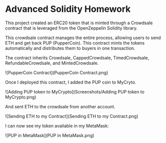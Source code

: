 # Advanced Solidity Homework

This project created an ERC20 token that is minted through a Crowdsale contract that is leveraged from the OpenZeppelin Solidity library.

This crowdsale contract manages the entire process, allowing users to send ETH and get back PUP (PupperCoin).
This contract mints the tokens automatically and distributes them to buyers in one transaction.

The contract inherits Crowdsale, CappedCrowdsale, TimedCrowdsale, RefundableCrowdsale, and MintedCrowdsale.

![PupperCoin Contract](PupperCoin Contract.png)

Once I deployed this contract, I added the PUP coin to MyCryto.

![Adding PUP token to MyCrypto](Screenshots/Adding PUP token to MyCrypto.png)

And sent ETH to the crowdsale from another account. 

![Sending ETH to my Contract](Sending ETH to my Contract.png)

I can now see my token available in my MetaMask:

![PUP in MetaMask](PUP in MetaMask.png)